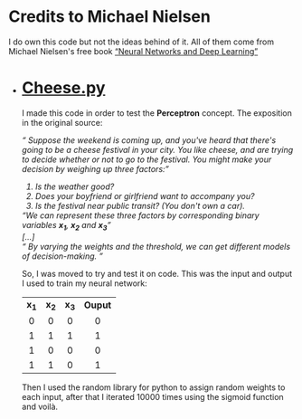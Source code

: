 <h1>Credits to Michael Nielsen</h1>
<p>I do own this code but not the ideas behind of it. All of them come from Michael Nielsen's free book <a href="http://neuralnetworksanddeeplearning.com/index.html"><q>Neural Networks and Deep Learning</q></a></p>
<ul>
	<li>
		<a href="https://github.com/jorgegomzar/NeuralNetworks101/blob/master/cheese/cheese.py">
			<h1>Cheese.py</h1>
		</a>
	</li>
	<p>I made this code in order to test the <b>Perceptron</b> concept. The exposition in the original source:</p>
	<p><i><q> Suppose the weekend is coming up, and you've heard that there's going to be a cheese festival in your city. You like cheese, and are trying to decide whether or not to go to the festival. You might make your decision by weighing up three factors:</q>
	<ol>
		<li>Is the weather good?</li>
		<li>Does your boyfriend or girlfriend want to accompany you?</li>
		<li>Is the festival near public transit? (You don't own a car).</li>
	</ol>
	<q>We can represent these three factors by corresponding binary variables <b>x<sub>1</sub></b>, <b>x<sub>2</sub></b> and <b>x<sub>3</sub></b></q>
	<br>
	[...]
	<br>
	<q>
	By varying the weights and the threshold, we can get different models of decision-making.
	</q></i></p>
	<p>So, I was moved to try and test it on code. This was the input and output I used to train my neural network:</p>
	<table>
		<tr>
			<td align="center"><b>x<sub>1</sub></b></td>
			<td align="center"><b>x<sub>2</sub></b></td>
			<td align="center"><b>x<sub>3</sub></b></td>
			<td align="center"><b>Ouput</b></td>
		</tr>
		<tr>
			<td align="center">0</td>
			<td align="center">0</td>
			<td align="center">0</td>
			<td align="center">0</td>
		</tr>
		<tr>
			<td align="center">1</td>
			<td align="center">1</td>
			<td align="center">1</td>
			<td align="center">1</td>
		</tr>
		<tr>
			<td align="center">1</td>
			<td align="center">0</td>
			<td align="center">0</td>
			<td align="center">0</td>
		</tr>
		<tr>
			<td align="center">1</td>
			<td align="center">1</td>
			<td align="center">0</td>
			<td align="center">1</td>
		</tr>
	</table>
	<p>Then I used the random library for python to assign random weights to each input, after that I iterated 10000 times using the sigmoid function and voilà.</p>
</ul>